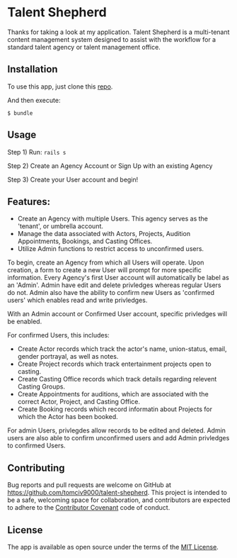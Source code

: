# Talent Shepherd

Thanks for taking a look at my application.  Talent Shepherd is a multi-tenant content management system designed to assist with the workflow for a standard talent agency or talent management office.


## Installation

To use this app, just clone this [repo](https://github.com/tomciv9000/talent-shepherd).

And then execute:

    $ bundle

## Usage

Step 1) Run: `rails s`

Step 2) Create an Agency Account or Sign Up with an existing Agency

Step 3) Create your User account and begin!

## Features:

* Create an Agency with multiple Users.  This agency serves as the 'tenant', or umbrella account.
* Manage the data associated with Actors, Projects, Audition Appointments, Bookings, and Casting Offices.
* Utilize Admin functions to restrict access to unconfirmed users.

To begin, create an Agency from which all Users will operate.  Upon creation, a form to create a new User will prompt for more specific information.  Every Agency's first User account will automatically be label as an 'Admin'.  Admin have edit and delete privledges whereas regular Users do not.  Admin also have the ability to confirm new Users as 'confirmed users' which enables read and write privledges.

With an Admin account or Confirmed User account, specific privledges will be enabled.  

For confirmed Users, this includes:

* Create Actor records which track the actor's name, union-status, email, gender portrayal, as well as notes.
* Create Project records which track entertainment projects open to casting.
* Create Casting Office records which track details regarding relevent Casting Groups.
* Create Appointments for auditions, which are associated with the correct Actor, Project, and Casting Office.
* Create Booking records which record informatin about Projects for which the Actor has been booked.

For admin Users, privlegdes allow records to be edited and deleted.  Admin users are also able to confirm unconfirmed users and add Admin privledges to confirmed Users.

## Contributing

Bug reports and pull requests are welcome on GitHub at https://github.com/tomciv9000/talent-shepherd. This project is intended to be a safe, welcoming space for collaboration, and contributors are expected to adhere to the [Contributor Covenant](http://contributor-covenant.org) code of conduct.

## License

The app is available as open source under the terms of the [MIT License](http://opensource.org/licenses/MIT).